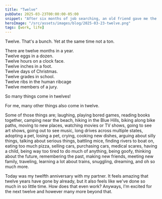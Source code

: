 ```yaml
---
title: "Twelve"
pubDate: 2025-03-23T00:00:00-05:00
snippet: "After six months of job searching, an old friend gave me the wake-up call I needed with concrete advice on improving my portfolio, job search strategy, and interview preparation"
heroImage: "/src/assets/images/blog/2025-03-23-twelve.png"
tags: [work, life]
---
```

Twelve. That's a bunch. Yet at the same time not a ton.

There are twelve months in a year.<br/>
Twelve eggs in a dozen.<br/>
Twelve hours on a clock face.<br/>
Twelve inches in a foot.<br/>
Twelve days of Christmas.<br/>
Twelve grades in school.<br/>
Twelve ribs in the human ribcage<br/>
Twelve members of a jury.

So many things come in twelves!

For me, many other things also come in twelve.

Some of those things are; laughing, playing bored games, reading books together, camping near the beach, hiking in the Blue Hills, biking along bike paths, moving to new places, watching movies or TV shows, going to see art shows, going out to see music, long drives across multiple states, adopting a pet, losing a pet, crying, cooking new dishes, arguing about silly things, talking about serious things, battling mice, finding rivers to boat on, eating too much pizza, selling cars, purchasing cars, medical scares, having a child, being way too tired to do much of anything, being goofy, thinking about the future, remembering the past, making new friends, meeting new family, traveling, learning a lot about trains, snuggling, dreaming, and oh so much more.

Today was my twelfth anniversary with my partner. It feels amazing that twelve years have gone by already, but it also feels like we've done so much in so little time. How does that even work? Anyways, I'm excited for the next twelve and however many more beyond that.